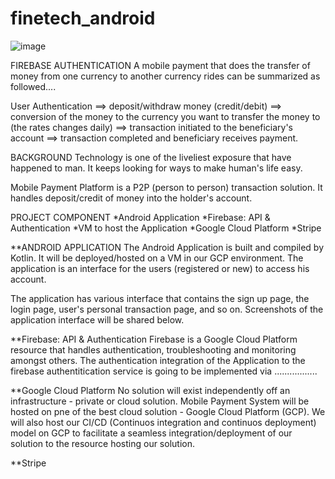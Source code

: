 # finetech_android

![image](https://user-images.githubusercontent.com/104723328/203627869-5e886ec2-9096-4b8b-84c2-b3ff04354b2e.png)

FIREBASE AUTHENTICATION
A mobile payment that does the transfer of money from one currency to another currency rides can be summarized as followed....

User Authentication ==> deposit/withdraw money (credit/debit) ==> conversion of the money to the currency you want to transfer the money to (the rates changes daily) ==> transaction initiated to the beneficiary's account ==> transaction completed and beneficiary receives payment.

BACKGROUND
Technology is one of the liveliest exposure that have happened to man. It keeps looking for ways to make human's life easy.

Mobile Payment Platform is a P2P (person to person) transaction solution. It handles deposit/credit of money into the holder's account.

PROJECT COMPONENT
*Android Application
*Firebase: API & Authentication
*VM to host the Application
*Google Cloud Platform
*Stripe

**ANDROID APPLICATION
The Android Application is built and compiled by Kotlin. It will be deployed/hosted on a VM in our GCP environment. The application is an interface for the users (registered or new) to access his account.

The application has various interface that contains the sign up page, the login page, user's personal transaction page, and so on. Screenshots of the application interface will be shared below.

**Firebase: API & Authentication
Firebase is a Google Cloud Platform resource that handles authentication, troubleshooting and monitoring amongst others. The authentication integration of the Application to the firebase authentitication service is going to be implemented via .................

**Google Cloud Platform
No solution will exist independently off an infrastructure - private or cloud solution. Mobile Payment System will be hosted on pne of the best cloud solution - Google Cloud Platform (GCP). We will also host our CI/CD (Continuos integration and continuos deployment) model on GCP to facilitate a seamless integration/deployment of our solution to the resource hosting our solution.

**Stripe
